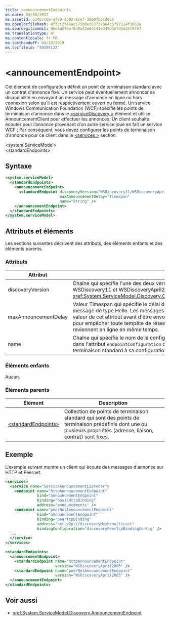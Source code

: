 ```yaml
---
title: <announcementEndpoint>
ms.date: 03/30/2017
ms.assetid: 034b7c69-a770-4502-8cef-38007bbcd025
ms.openlocfilehash: 4f3cf2748acc75b0ec83732664c5f97114f3663a
ms.sourcegitcommit: 0be8a279af6d8a43e03141e349d3efd5d35f8767
ms.translationtype: HT
ms.contentlocale: fr-FR
ms.lasthandoff: 04/18/2019
ms.locfileid: "59195122"
---
```

# <a name="announcementendpoint"></a>\<announcementEndpoint>
Cet élément de configuration définit un point de terminaison standard avec un contrat d'annonce fixe. Un service peut éventuellement annoncer sa disponibilité en envoyant un message d'annonce en ligne ou hors connexion selon qu'il est respectivement ouvert ou fermé. Un service Windows Communication Foundation (WCF) spécifie les points de terminaison d’annonce dans le [ \<serviceDiscovery >](../../../../../docs/framework/configure-apps/file-schema/wcf/servicediscovery.md) élément et utilise AnnouncementClient pour effectuer les annonces. Un client souhaite écouter pour l’annonce provenant d’un autre service joue en fait un service WCF ; Par conséquent, vous devez configurer les points de terminaison d’annonce pour ce client dans le [ \<services >](../../../../../docs/framework/configure-apps/file-schema/wcf/services.md) section.  
  
\<system.ServiceModel>  
\<standardEndpoints>  
  
## <a name="syntax"></a>Syntaxe  
  
```xml  
<system.serviceModel>
  <standardEndpoints>
    <announcementEndpoint>
      <standardEndpoint discoveryVersion="WSDiscovery11/WSDiscoveryApril2005"
                        maxAnnouncementDelay="Timespan"
                        name="String" />
    </announcementEndpoint>
  </standardEndpoints>
</system.serviceModel>
```  
  
## <a name="attributes-and-elements"></a>Attributs et éléments  
 Les sections suivantes décrivent des attributs, des éléments enfants et des éléments parents.  
  
### <a name="attributes"></a>Attributs  
  
|Attribut|Description|  
|---------------|-----------------|  
|discoveryVersion|Chaîne qui spécifie l'une des deux versions du protocole WS-Discovery. Les valeurs valides sont WSDiscovery11 et WSDiscoveryApril2005. Cette valeur est de type <xref:System.ServiceModel.Discovery.Configuration.AnnouncementEndpointElement.DiscoveryVersion>.|  
|maxAnnouncementDelay|Valeur Timespan qui spécifie le délai d'attente maximal du protocole de découverte avant l'envoi d'un message de type Hello. Les messages attendent pendant un délai aléatoire compris entre 0 et la valeur de cet attribut avant d'être envoyés. Cet attribut permet de définir un délai court et aléatoire pour empêcher toute tempête de réseau lorsqu'un réseau est en panne et que tous les services reviennent en ligne en même temps.|  
|name|Chaîne qui spécifie le nom de la configuration du point de terminaison standard. Le nom est utilisé dans l'attribut `endpointConfiguration` du point de terminaison de service pour lier un point de terminaison standard à sa configuration.|  
  
### <a name="child-elements"></a>Éléments enfants  
 Aucun.  
  
### <a name="parent-elements"></a>Éléments parents  
  
|Élément|Description|  
|-------------|-----------------|  
|[\<standardEndpoints>](../../../../../docs/framework/configure-apps/file-schema/wcf/standardendpoints.md)|Collection de points de terminaison standard qui sont des points de terminaison prédéfinis dont une ou plusieurs propriétés (adresse, liaison, contrat) sont fixes.|  
  
## <a name="example"></a>Exemple  
 L'exemple suivant montre un client qui écoute des messages d'annonce sur HTTP et Peernet.  
  
```xml  
<services>
  <service name="ServiceAnnouncementListener">
    <endpoint name="httpAnnouncementEndpoint"
              kind="announcementEndpoint"
              binding="basicHttpBinding"
              address="announcements" />
    <endpoint name="peerNetAnnouncementEndpoint"
              kind="announcementEndpoint"
              binding="peerTcpBinding"
              address="net.p2p://discoveryMesh/multicast"
              bindingConfiguration="discoveryPeerTcpBindingConfig" />
  ...
  </service>
</services>

<standardEndpoints>
  <announcementEndpoint>
    <standardEndpoint name="httpAnnouncementEndpoint"
                      version="WSDiscoveryApril2005" />
    <standardEndpoint name="peerNetAnnouncementEndpoint"
                      version="WSDiscoveryApril2005" />
  </announcementEndpoint>
</standardEndpoints>
```  
  
## <a name="see-also"></a>Voir aussi

- <xref:System.ServiceModel.Discovery.AnnouncementEndpoint>
